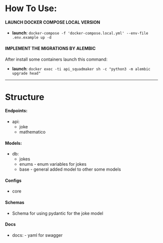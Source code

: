 # How To Use:


#### LAUNCH DOCKER COMPOSE LOCAL VERSION

* **launch**: `docker-compose -f 'docker-compose.local.yml' --env-file .env.example up -d`


#### IMPLEMENT THE MIGRATIONS BY ALEMBIC

After install some containers launch this command:
* **launch**: `docker exec -ti api_squadmaker sh -c "python3 -m alembic upgrade head"`
***

# Structure

#### Endpoints:

* api:
  * joke
  * mathematico

#### Models:
* db:
  * jokes
  * enums - enum variables for jokes
  * base - general added model to other some models

#### Configs
* core

#### Schemas
* Schema for using pydantic for the joke model

#### Docs
* docs: - yaml for swagger
